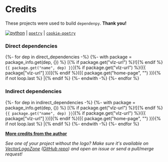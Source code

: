 <!--
IMPORTANT:
  This file is generated from the template at 'scripts/templates/CREDITS.md'.
  Please update the template instead of this file.
-->

# Credits
These projects were used to build `dependenpy`. **Thank you!**

[![`python`](https://www.vectorlogo.zone/logos/python/python-ar21.svg)](https://www.python.org/) |
[`poetry`](https://poetry.eustace.io/) |
[`cookie-poetry`](https://github.com/pawamoy/cookie-poetry)

### Direct dependencies
{%- for dep in direct_dependencies -%}
{%- with package = package_info.get(dep, {}) %}
[{% if package.get("vlz-url") %}![{% endif %}`{{ package.get("name", dep) }}`]{% if package.get("vlz-url") %}({{ package["vlz-url"] }})]{% endif %}({{ package.get("home-page", "") }}){% if not loop.last %} |{% endif %}
{%- endwith -%}
{%- endfor %}

### Indirect dependencies
{%- for dep in indirect_dependencies -%}
{%- with package = package_info.get(dep, {}) %}
[{% if package.get("vlz-url") %}![{% endif %}`{{ package.get("name", dep) }}`]{% if package.get("vlz-url") %}({{ package["vlz-url"] }})]{% endif %}({{ package.get("home-page", "") }}){% if not loop.last %} |{% endif %}
{%- endwith -%}
{%- endfor %}

**[More credits from the author](http://pawamoy.github.io/credits/)**

*See one of your project without the logo? Make sure it's available on [VectorLogoZone](https://www.vectorlogo.zone/)
([GitHub repo](https://github.com/VectorLogoZone/vectorlogozone)) and open an issue or send a pull/merge request!*
